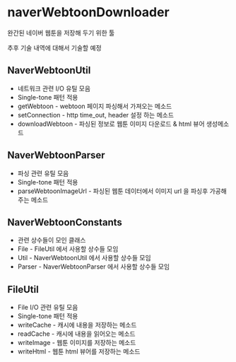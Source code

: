 # naverWebtoonDownloader
완간된 네이버 웹툰을 저장해 두기 위한 툴

추후 기술 내역에 대해서 기술할 예정

## NaverWebtoonUtil
- 네트워크 관련 I/O 유틸 모음
- Single-tone 패턴 적용
- getWebtoon - webtoon 페이지 파싱해서 가져오는 메소드
- setConnection - http time_out, header 설정 하는 메소드
- downloadWebtoon - 파싱된 정보로 웹툰 이미지 다운로드 & html 뷰어 생성메소드

## NaverWebtoonParser
- 파싱 관련 유틸 모음
- Single-tone 패턴 적용
- parseWebtoonImageUrl - 파싱된 웹툰 데이터에서 이미지 url 을 파싱후 가공해주는 메소드

## NaverWebtoonConstants
- 관련 상수들이 모인 클래스
- File - FileUtil 에서 사용할 상수들 모임
- Util - NaverWebtoonUtil 에서 사용할 상수들 모임
- Parser - NaverWebtoonParser 에서 사용할 상수들 모임

## FileUtil

- File I/O 관련 유틸 모음
- Single-tone 패턴 적용
- writeCache - 캐시에 내용을 저장하는 메소드
- readCache - 캐시에 내용을 읽어오는 메소드
- writeImage - 웹툰 이미지를 저장하는 메소드
- writeHtml - 웹툰 html 뷰어를 저장하는 메소드
